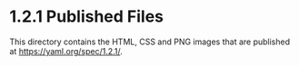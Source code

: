 1.2.1 Published Files
=====================

This directory contains the HTML, CSS and PNG images that are published at
<https://yaml.org/spec/1.2.1/>.

